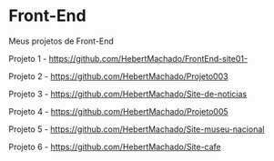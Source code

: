 # Front-End
Meus projetos de Front-End

Projeto 1 - https://github.com/HebertMachado/FrontEnd-site01-

Projeto 2 - https://github.com/HebertMachado/Projeto003

Projeto 3 - https://github.com/HebertMachado/Site-de-noticias

Projeto 4 - https://github.com/HebertMachado/Projeto005

Projeto 5 - https://github.com/HebertMachado/Site-museu-nacional

Projeto 6 - https://github.com/HebertMachado/Site-cafe

